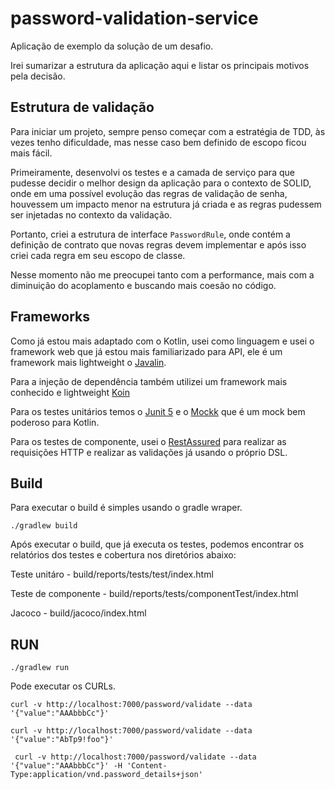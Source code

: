# password-validation-service

Aplicação de exemplo da solução de um desafio.

Irei sumarizar a estrutura da aplicação aqui e listar os principais motivos pela decisão.

## Estrutura de validação

Para iniciar um projeto, sempre penso começar com a estratégia de TDD, às vezes tenho dificuldade, mas nesse caso bem definido de escopo ficou mais fácil.

Primeiramente, desenvolvi os testes e a camada de serviço para que pudesse decidir o melhor design da aplicação para o contexto de SOLID, onde em uma possível evolução das regras de validação de senha,
houvessem um impacto menor na estrutura já criada e as regras pudessem ser injetadas no contexto da validação.

Portanto, criei a estrutura de interface `PasswordRule`, onde contém a definição de contrato que novas regras devem implementar e após isso criei cada regra em seu escopo de classe.

Nesse momento não me preocupei tanto com a performance, mais com a diminuição do acoplamento e buscando mais coesão no código.

## Frameworks

Como já estou mais adaptado com o Kotlin, usei como linguagem e usei o framework web que já estou mais familiarizado para API, ele é um framework mais lightweight o [Javalin](https://javalin.io/).

Para a injeção de dependência também utilizei um framework mais conhecido e lightweight [Koin](https://start.insert-koin.io/#/)

Para os testes unitários temos o [Junit 5](https://junit.org/junit5/) e o [Mockk](https://mockk.io/) que é um mock bem poderoso para Kotlin.

Para os testes de componente, usei o [RestAssured](http://rest-assured.io/) para realizar as requisições HTTP e realizar as validações já usando o próprio DSL.

## Build

Para executar o build é simples usando o gradle wraper.

``./gradlew build``

Após executar o build, que já executa os testes, podemos encontrar os relatórios dos testes e cobertura nos diretórios abaixo:
 
 Teste unitáro - build/reports/tests/test/index.html 
 
 Teste de componente - build/reports/tests/componentTest/index.html
  
 Jacoco - build/jacoco/index.html 

## RUN

``./gradlew run``

Pode executar os CURLs.

``curl -v http://localhost:7000/password/validate --data '{"value":"AAAbbbCc"}'``

``curl -v http://localhost:7000/password/validate --data '{"value":"AbTp9!foo"}'``

`` curl -v http://localhost:7000/password/validate --data '{"value":"AAAbbbCc"}' -H 'Content-Type:application/vnd.password_details+json'``
